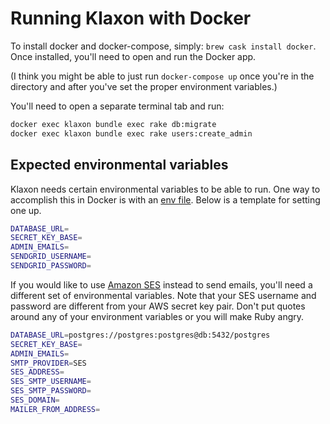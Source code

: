 # Running Klaxon with Docker

To install docker and docker-compose, simply: `brew cask install docker`. Once installed, you'll need to open and run the Docker app.

(I think you might be able to just run `docker-compose up` once you're in the directory and after you've set the proper environment variables.)

You'll need to open a separate terminal tab and run:
```sh
docker exec klaxon bundle exec rake db:migrate
docker exec klaxon bundle exec rake users:create_admin
```
## Expected environmental variables

Klaxon needs certain environmental variables to be able to run. One way to accomplish this in Docker is with an [env file](https://docs.docker.com/engine/reference/commandline/run/#set-environment-variables-e-env-env-file). Below is a template for setting one up.

```sh
DATABASE_URL=
SECRET_KEY_BASE=
ADMIN_EMAILS=
SENDGRID_USERNAME=
SENDGRID_PASSWORD=
```

If you would like to use [Amazon SES](https://aws.amazon.com/ses/) instead to send emails, you'll need a different set of environmental variables. Note that your SES username and password are different from your AWS secret key pair. Don't put quotes around any of your environment variables or you will make Ruby angry.

```sh
DATABASE_URL=postgres://postgres:postgres@db:5432/postgres
SECRET_KEY_BASE=
ADMIN_EMAILS=
SMTP_PROVIDER=SES
SES_ADDRESS=
SES_SMTP_USERNAME=
SES_SMTP_PASSWORD=
SES_DOMAIN=
MAILER_FROM_ADDRESS=
```
